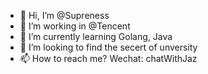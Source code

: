 - 👋 Hi, I’m @Supreness
- 👀 I’m working in @Tencent
- 🌱 I’m currently learning
        Golang, Java
- 💞️ I’m looking to find the secert of unversity
- 📫 How to reach me?
        Wechat: chatWithJaz

<!---
Supreness/Supreness is a ✨ special ✨ repository because its `README.md` (this file) appears on your GitHub profile.
You can click the Preview link to take a look at your changes.
--->

